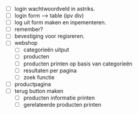 - [ ] login wachtwoordveld in astriks.
- [ ] login form --> table (ipv div)
- [ ] log uit form maken en inpementeren.
- [ ] remember?
- [ ] bevestiging voor regisreren.
- [ ] webshop
	- [ ] categorieën uitput
	- [ ] producten
	- [ ] producten printen op basis van categorieën
	- [ ] resultaten per pagina
	- [ ] zoek functie
- [ ] productpagina
- [ ] terug button maken
	- [ ] producten informatie printen
	- [ ] gerelateerde producten printen
